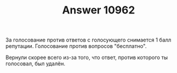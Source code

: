 ﻿---
title: "Answer 10962"
se.owner.user_id: 178988
se.owner.display_name: "Qwertiy"
se.owner.link: "https://ru.meta.stackoverflow.com/users/178988/qwertiy"
se.answer_id: 10962
se.question_id: 10961
se.post_type: answer
se.is_accepted: True
---
<p>За голосование против ответов с голосующего снимается 1 балл репутации. Голосование против вопросов &quot;бесплатно&quot;.</p>
<p>Вернули скорее всего из-за того, что ответ, против которого ты голосовал, был удалён.</p>
